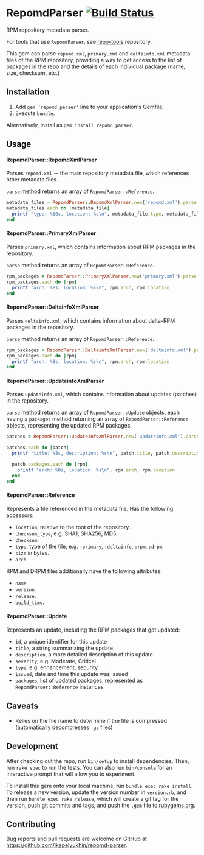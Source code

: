 # RepomdParser [![Build Status](https://travis-ci.org/ikapelyukhin/repomd-parser.svg?branch=master)](https://travis-ci.org/ikapelyukhin/repomd-parser)

RPM repository metadata parser.

For tools that use `RepomdParser`, see [repo-tools](https://github.com/ikapelyukhin/repo-tools) repository.

This gem can parse `repomd.xml`, `primary.xml` and `deltainfo.xml` metadata files of the RPM repository,
providing a way to get access to the list of packages in the repo and the details of each individual package (name, size, checksum, etc.)

## Installation

1. Add `gem 'repomd_parser'` line to your application's Gemfile;
2. Execute `bundle`.

Alternatively, install as `gem install repomd_parser`.

## Usage

#### RepomdParser::RepomdXmlParser

Parses `repomd.xml` -- the main repository metadata file, which references other metadata files.

`parse` method returns an array of `RepomdParser::Reference`. 

```ruby
metadata_files = RepomdParser::RepomdXmlParser.new('repomd.xml').parse
metadata_files.each do |metadata_file|
  printf "type: %10s, location: %s\n", metadata_file.type, metadata_file.location 
end
```

#### RepomdParser::PrimaryXmlParser

Parses `primary.xml`, which contains information about RPM packages in the repository.

`parse` method returns an array of `RepomdParser::Reference`.

```ruby
rpm_packages = RepomdParser::PrimaryXmlParser.new('primary.xml').parse
rpm_packages.each do |rpm|
  printf "arch: %8s, location: %s\n", rpm.arch, rpm.location
end
```

#### RepomdParser::DeltainfoXmlParser

Parses `deltainfo.xml`, which contains information about delta-RPM packages in the repository.

`parse` method returns an array of `RepomdParser::Reference`.

```ruby
rpm_packages = RepomdParser::DeltainfoXmlParser.new('deltainfo.xml').parse
rpm_packages.each do |rpm|
  printf "arch: %8s, location: %s\n", rpm.arch, rpm.location
end
```

#### RepomdParser::UpdateinfoXmlParser

Parses `updateinfo.xml`, which contains information about updates (patches) in the repository.

`parse` method returns an array of `RepomdParser::Update` objects, each having a `packages` method returning an array of `RepomdParser::Reference` objects, representing the updated RPM packages.

```ruby
patches = RepomdParser::UpdateinfoXmlParser.new('updateinfo.xml').parse

patches.each do |patch|
  printf "title: %8s, description: %s\n", patch.title, patch.description

  patch.packages.each do |rpm|
    printf "arch: %8s, location: %s\n", rpm.arch, rpm.location
  end
end
```

#### RepomdParser::Reference

Represents a file referenced in the metadata file. Has the following accessors:

* `location`, relative to the root of the repository.
* `checksum_type`, e.g. SHA1, SHA256, MD5.
* `checksum`.
* `type`, type of the file, e.g. `:primary`, `:deltainfo`, `:rpm`, `:drpm`.
* `size` in bytes.
* `arch`.

RPM and DRPM files additionally have the following attributes:

* `name`.
* `version`.
* `release`.
* `build_time`.

#### RepomdParser::Update

Represents an update, including the RPM packages that got updated:

* `id`, a unique identifier for this update
* `title`, a string summarizing the update
* `description`, a more detailed description of this update
* `severity`, e.g. Moderate, Critical
* `type`, e.g. enhancement, security
* `issued`, date and time this update was issued
* `packages`, list of updated packages, represented as `RepomdParser::Reference` instances

## Caveats

* Relies on the file name to determine if the file is compressed (automatically decompresses `.gz` files)

## Development

After checking out the repo, run `bin/setup` to install dependencies. Then, run `rake spec` to run the tests. You can also run `bin/console` for an interactive prompt that will allow you to experiment.

To install this gem onto your local machine, run `bundle exec rake install`. To release a new version, update the version number in `version.rb`, and then run `bundle exec rake release`, which will create a git tag for the version, push git commits and tags, and push the `.gem` file to [rubygems.org](https://rubygems.org).

## Contributing

Bug reports and pull requests are welcome on GitHub at https://github.com/ikapelyukhin/repomd-parser.
